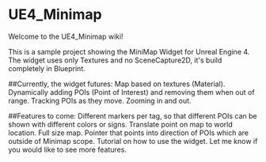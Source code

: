 # UE4_Minimap
Welcome to the UE4_Minimap wiki!

This is a sample project showing the MiniMap Widget for Unreal Engine 4. The widget uses only Textures and no SceneCapture2D, it's build completely in Blueprint.

##Currently, the widget futures:
Map based on textures (Material).
Dynamically adding POIs (Point of Interest) and removing them when out of range.
Tracking POIs as they move.
Zooming in and out.


##Features to come:
Different markers per tag, so that different POIs can be shown with different colors or signs.
Translate point on map to world location.
Full size map.
Pointer that points into direction of POIs which are outside of Minimap scope.
Tutorial on how to use the widget.
Let me know if you would like to see more features.
